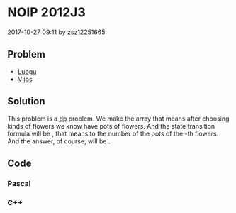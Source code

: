 <h1>NOIP 2012J3</h1>
<p><time>2017-10-27 09:11</time> by zsz12251665</p>
<section>
	<h2>Problem</h2>
	<ul class="buttonList">
		<a target="_blank" href="https://www.luogu.com.cn/problem/P1077"><li>Luogu</li></a>
		<a target="_blank" href="https://www.vijos.org/p/1792"><li>Vijos</li></a>
	</ul>
</section>
<section>
	<h2>Solution</h2>
	<p>This problem is a <abbr title="dynamic programming">dp</abbr> problem. We make the <data value="v{dp}"></data> array that <data value="v{dp}b{v{i}o{,}v{j}}"></data> means after choosing <data value="v{i}"></data> kinds of flowers we know have <data value="v{j}"></data> pots of flowers. And the state transition formula will be <data value="v{dp}b{v{i}o{,}v{j}}o{=}o{&sum;}i{o{min}o{(}v{a}b{v{i}}o{,}v{j}o{)}l{}v{k}o{=}c{0}}v{dp}b{v{i}o{-}c{1}o{,}v{j}o{-}v{k}}"></data>, that <data value="v{k}"></data> means to the number of the pots of the <data value="v{i}"></data>-th flowers. And the answer, of course, will be <data value="v{dp}b{v{n}o{,}v{m}}"></data>. </p>
</section>
<section>
	<h2>Code</h2>
	<section>
		<h3>Pascal</h3>
		<code lang="pas"></code>
	</section>
	<section>
		<h3>C++</h3>
		<code lang="cpp"></code>
	</section>
</section>
